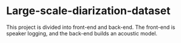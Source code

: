 # Large-scale-diarization-dataset
This project is divided into front-end and back-end. The front-end is speaker logging, and the back-end builds an acoustic model.
